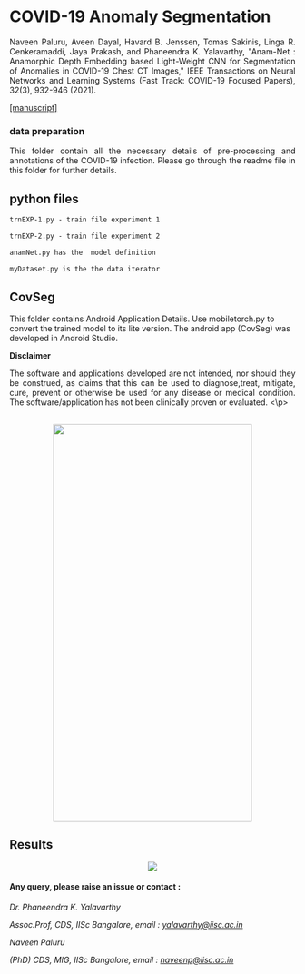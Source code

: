
# COVID-19 Anomaly Segmentation        
<p align="justify" markdown="1">
Naveen Paluru, Aveen Dayal, Havard B. Jenssen, Tomas Sakinis, Linga R. Cenkeramaddi, Jaya Prakash, and Phaneendra K. Yalavarthy, "Anam-Net : Anamorphic Depth Embedding based Light-Weight CNN for Segmentation of Anomalies in COVID-19 Chest CT Images," IEEE Transactions on Neural Networks and Learning Systems (Fast Track: COVID-19 Focused Papers), 32(3), 932-946 (2021). 
</p>
<a href="https://ieeexplore.ieee.org/stamp/stamp.jsp?tp=&arnumber=9349153&tag=1">[manuscript]</a>

### data preparation

<p align="justify" markdown="1">
This folder contain all the necessary details of pre-processing and annotations of the COVID-19 infection. Please go through the readme file in this folder for further details.
</p>

## python files
```md
trnEXP-1.py - train file experiment 1

trnEXP-2.py - train file experiment 2

anamNet.py has the  model definition 

myDataset.py is the the data iterator
```

## CovSeg

This folder contains Android Application Details. Use mobiletorch.py to convert the trained model to its lite version. The android app (CovSeg) was developed in Android Studio.

**Disclaimer**

<p align="justify" markdown="1">
The software and applications developed are not intended, nor should they be construed, as claims that this can be used to diagnose,treat, mitigate, cure, prevent or otherwise be used for any disease or medical condition. The software/application has not been clinically proven or evaluated.
<\p>

##
<p align="center">
  <img src="https://github.com/NaveenPaluru/Segmentation-COVID-19/blob/master/CovSeg.gif" width="350" height="700">
</p>



## Results
<p align="center">
  <img src="https://github.com/NaveenPaluru/Segmentation-COVID-19/blob/master/finalresults.png">
</p>


#### Any query, please raise an issue or contact :

*Dr. Phaneendra  K. Yalavarthy* 

*Assoc.Prof, CDS, IISc Bangalore, email : yalavarthy@iisc.ac.in*

*Naveen Paluru*

*(PhD) CDS, MIG, IISc Bangalore,  email : naveenp@iisc.ac.in*

